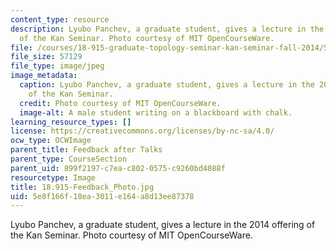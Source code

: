 ```yaml
---
content_type: resource
description: Lyubo Panchev, a graduate student, gives a lecture in the 2014 offering
  of the Kan Seminar. Photo courtesy of MIT OpenCourseWare.
file: /courses/18-915-graduate-topology-seminar-kan-seminar-fall-2014/5e8f166f18ea3011e164a8d13ee87378_18.915-Feedback_Photo.jpg
file_size: 57129
file_type: image/jpeg
image_metadata:
  caption: Lyubo Panchev, a graduate student, gives a lecture in the 2014 offering
    of the Kan Seminar.
  credit: Photo courtesy of MIT OpenCourseWare.
  image-alt: A male student writing on a blackboard with chalk.
learning_resource_types: []
license: https://creativecommons.org/licenses/by-nc-sa/4.0/
ocw_type: OCWImage
parent_title: Feedback after Talks
parent_type: CourseSection
parent_uid: 899f2197-c7ea-c802-0575-c9260bd4088f
resourcetype: Image
title: 18.915-Feedback_Photo.jpg
uid: 5e8f166f-18ea-3011-e164-a8d13ee87378
---
```

Lyubo Panchev, a graduate student, gives a lecture in the 2014 offering of the Kan Seminar. Photo courtesy of MIT OpenCourseWare.